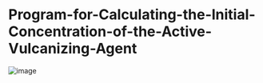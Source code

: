 # Program-for-Calculating-the-Initial-Concentration-of-the-Active-Vulcanizing-Agent

![image](https://github.com/user-attachments/assets/a9ce5847-346a-4548-9ee3-4f32c306fc76)
